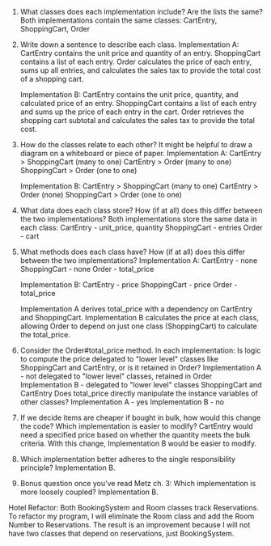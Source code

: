 1.  What classes does each implementation include? Are the lists the same?
    Both implementations contain the same classes: CartEntry, ShoppingCart, Order

2.  Write down a sentence to describe each class.
    Implementation A:
    CartEntry contains the unit price and quantity of an entry.
    ShoppingCart contains a list of each entry.
    Order calculates the price of each entry, sums up all entries,
    and calculates the sales tax to provide the total cost of a shopping cart.

    Implementation B:
    CartEntry contains the unit price, quantity, and calculated price of an entry.
    ShoppingCart contains a list of each entry and sums up the price of each entry in the cart.
    Order retrieves the shopping cart subtotal and calculates the sales tax to provide the total cost.

3.  How do the classes relate to each other? It might be helpful to draw a diagram on a whiteboard or piece of paper.
    Implementation A:
    CartEntry > ShoppingCart (many to one)
    CartEntry > Order (many to one)
    ShoppingCart > Order (one to one)

    Implementation B:
    CartEntry > ShoppingCart (many to one)
    CartEntry > Order (none)
    ShoppingCart > Order (one to one)

4.  What data does each class store? How (if at all) does this differ between the two implementations?
    Both implementations store the same data in each class:
    CartEntry - unit_price, quantity
    ShoppingCart - entries
    Order - cart

5.  What methods does each class have? How (if at all) does this differ between the two implementations?
    Implementation A:
    CartEntry - none
    ShoppingCart - none
    Order - total_price

    Implementation B:
    CartEntry - price
    ShoppingCart - price
    Order - total_price

    Implementation A derives total_price with a dependency on CartEntry and ShoppingCart.
    Implementation B calculates the price at each class, allowing Order to depend on just one class (ShoppingCart) to calculate the total_price.

6.  Consider the Order#total_price method. In each implementation:
    Is logic to compute the price delegated to "lower level" classes like ShoppingCart and CartEntry, or is it retained in Order?
      Implementation A - not delegated to "lower level" classes, retained in Order
      Implementation B - delegated to "lower level" classes ShoppingCart and CartEntry
    Does total_price directly manipulate the instance variables of other classes?
      Implementation A - yes
      Implementation B - no

7.  If we decide items are cheaper if bought in bulk, how would this change the code? Which implementation is easier to modify?
    CartEntry would need a specified price based on whether the quantity meets the bulk criteria. With this change, Implementation B would be easier to modify.

8.  Which implementation better adheres to the single responsibility principle?
    Implementation B.

9.  Bonus question once you've read Metz ch. 3: Which implementation is more loosely coupled?
    Implementation B.

Hotel Refactor:
  Both BookingSystem and Room classes track Reservations. To refactor my program, I will eliminate the Room class and add the Room Number to Reservations. The result is an improvement because I will not have two classes that depend on reservations, just BookingSystem.
